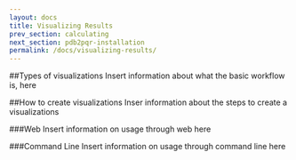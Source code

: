 ```yaml
---
layout: docs
title: Visualizing Results
prev_section: calculating
next_section: pdb2pqr-installation
permalink: /docs/visualizing-results/
---
```


##Types of visualizations
Insert information about what the basic workflow is, here

##How to create visualizations
Inser information about the steps to create a visualizations

###Web
Insert information on usage through web here

###Command Line
Insert information on usage through command line here
